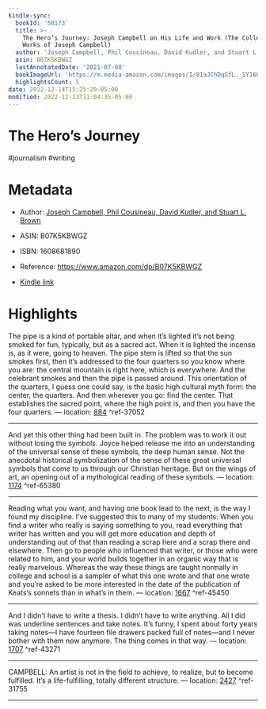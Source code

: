 ```yaml
---
kindle-sync:
  bookId: '58173'
  title: >-
    The Hero’s Journey: Joseph Campbell on His Life and Work (The Collected
    Works of Joseph Campbell)
  author: 'Joseph Campbell, Phil Cousineau, David Kudler, and Stuart L. Brown'
  asin: B07K5KBWGZ
  lastAnnotatedDate: '2021-07-08'
  bookImageUrl: 'https://m.media-amazon.com/images/I/81aJChDqSfL._SY160.jpg'
  highlightsCount: 5
date: 2022-12-14T15:25:29-05:00
modified: 2022-12-23T11:04:35-05:00
---
```

# The Hero’s Journey

#journalism #writing 

# Metadata

* Author: [Joseph Campbell, Phil Cousineau, David Kudler, and Stuart L. Brown](https://www.amazon.com/Joseph-Campbell/e/B000AQ33DK/ref=dp_byline_cont_ebooks_1)

* ASIN: B07K5KBWGZ

* ISBN: 1608681890

* Reference: <https://www.amazon.com/dp/B07K5KBWGZ>

* [Kindle link](kindle://book?action=open&asin=B07K5KBWGZ)

# Highlights

The pipe is a kind of portable altar, and when it’s lighted it’s not being smoked for fun, typically, but as a sacred act. When it is lighted the incense is, as it were, going to heaven. The pipe stem is lifted so that the sun smokes first, then it’s addressed to the four quarters so you know where you are: the central mountain is right here, which is everywhere. And the celebrant smokes and then the pipe is passed around. This orientation of the quarters, I guess one could say, is the basic high cultural myth form: the center, the quarters. And then wherever you go: find the center. That establishes the sacred point, where the high point is, and then you have the four quarters. — location: [884](kindle://book?action=open&asin=B07K5KBWGZ&location=884) ^ref-37052

---

And yet this other thing had been built in. The problem was to work it out without losing the symbols. Joyce helped release me into an understanding of the universal sense of these symbols, the deep human sense. Not the anecdotal historical symbolization of the sense of these great universal symbols that come to us through our Christian heritage. But on the wings of art, an opening out of a mythological reading of these symbols. — location: [1174](kindle://book?action=open&asin=B07K5KBWGZ&location=1174) ^ref-65380

---

Reading what you want, and having one book lead to the next, is the way I found my discipline. I’ve suggested this to many of my students: When you find a writer who really is saying something to you, read everything that writer has written and you will get more education and depth of understanding out of that than reading a scrap here and a scrap there and elsewhere. Then go to people who influenced that writer, or those who were related to him, and your world builds together in an organic way that is really marvelous. Whereas the way these things are taught normally in college and school is a sampler of what this one wrote and that one wrote and you’re asked to be more interested in the date of the publication of Keats’s sonnets than in what’s in them. — location: [1667](kindle://book?action=open&asin=B07K5KBWGZ&location=1667) ^ref-45450

---

And I didn’t have to write a thesis. I didn’t have to write anything. All I did was underline sentences and take notes. It’s funny, I spent about forty years taking notes—I have fourteen file drawers packed full of notes—and I never bother with them now anymore. The thing comes in that way. — location: [1707](kindle://book?action=open&asin=B07K5KBWGZ&location=1707) ^ref-43271

---

CAMPBELL: An artist is not in the field to achieve, to realize, but to become fulfilled. It’s a life-fulfilling, totally different structure. — location: [2427](kindle://book?action=open&asin=B07K5KBWGZ&location=2427) ^ref-31755

---
